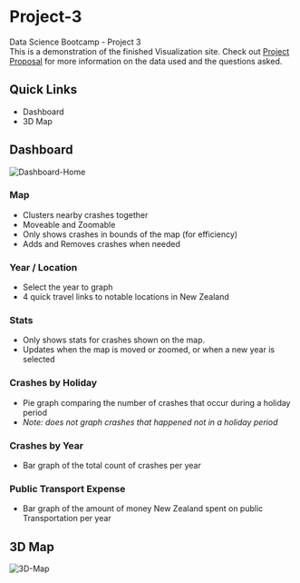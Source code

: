 # Project-3
Data Science Bootcamp - Project 3
<br>
This is a demonstration of the finished Visualization site. Check out [Project Proposal](https://github.com/Jadon55/Project-3/blob/Jadon-Branch/Proposal.md) for more information on the data used and the questions asked.
<br>

## Quick Links
- Dashboard
- 3D Map

## Dashboard
![Dashboard-Home](https://github.com/Jadon55/Project-3/assets/78763124/9d41dfa1-281d-4350-aa47-0ed35bff03f0)
<br>
### Map
- Clusters nearby crashes together
- Moveable and Zoomable
- Only shows crashes in bounds of the map (for efficiency)
 - Adds and Removes crashes when needed
  
### Year / Location
- Select the year to graph
- 4 quick travel links to notable locations in New Zealand

### Stats
- Only shows stats for crashes shown on the map.
 - Updates when the map is moved or zoomed, or when a new year is selected

### Crashes by Holiday
- Pie graph comparing the number of crashes that occur during a holiday period
 - *Note: does not graph crashes that happened not in a holiday period*

### Crashes by Year
- Bar graph of the total count of crashes per year

### Public Transport Expense
- Bar graph of the amount of money New Zealand spent on public Transportation per year

## 3D Map
![3D-Map](https://github.com/Jadon55/Project-3/assets/78763124/c6e3f16d-62b9-4a8b-89cb-b578f830bc95)
<br>
